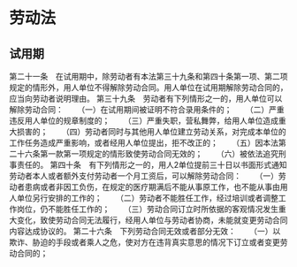 # 劳动法

## 试用期

第二十一条　在试用期中，除劳动者有本法第三十九条和第四十条第一项、第二项规定的情形外，用人单位不得解除劳动合同。用人单位在试用期解除劳动合同的，应当向劳动者说明理由。
第三十九条　劳动者有下列情形之一的，用人单位可以解除劳动合同：
　　（一）在试用期间被证明不符合录用条件的；
　　（二）严重违反用人单位的规章制度的；
　　（三）严重失职，营私舞弊，给用人单位造成重大损害的；
　　（四）劳动者同时与其他用人单位建立劳动关系，对完成本单位的工作任务造成严重影响，或者经用人单位提出，拒不改正的；
　　（五）因本法第二十六条第一款第一项规定的情形致使劳动合同无效的；
　　（六）被依法追究刑事责任的。
第四十条　有下列情形之一的，用人2单位提前三十日以书面形式通知劳动者本人或者额外支付劳动者一个月工资后，可以解除劳动合同：
　　（一）劳动者患病或者非因工负伤，在规定的医疗期满后不能从事原工作，也不能从事由用人单位另行安排的工作的；
　　（二）劳动者不能胜任工作，经过培训或者调整工作岗位，仍不能胜任工作的；
　　（三）劳动合同订立时所依据的客观情况发生重大变化，致使劳动合同无法履行，经用人单位与劳动者协商，未能就变更劳动合同内容达成协议的。
第二十六条　下列劳动合同无效或者部分无效：
　　（一）以欺诈、胁迫的手段或者乘人之危，使对方在违背真实意思的情况下订立或者变更劳动合同的；